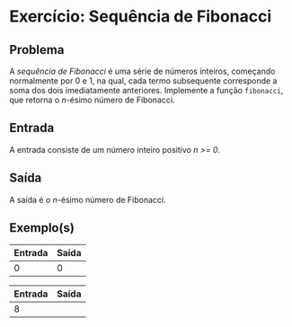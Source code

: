 Exercício: Sequência de Fibonacci
=================================


Problema
--------

A _sequência de Fibonacci_ é uma série de números inteiros, começando normalmente por 0 e 1, na qual, cada termo subsequente corresponde a soma dos dois imediatamente anteriores. Implemente a função `fibonacci`, que retorna o _n_-ésimo número de Fibonacci.

Entrada
-------

A entrada consiste de um número inteiro positivo _n >= 0_.

Saída
-----

A saída é o _n_-ésimo número de Fibonacci.


Exemplo(s)
----------

| Entrada | Saída |
|---------|-------|
| 0       | 0     |

| Entrada | Saída |
|---------|-------|
| 8       |      |
